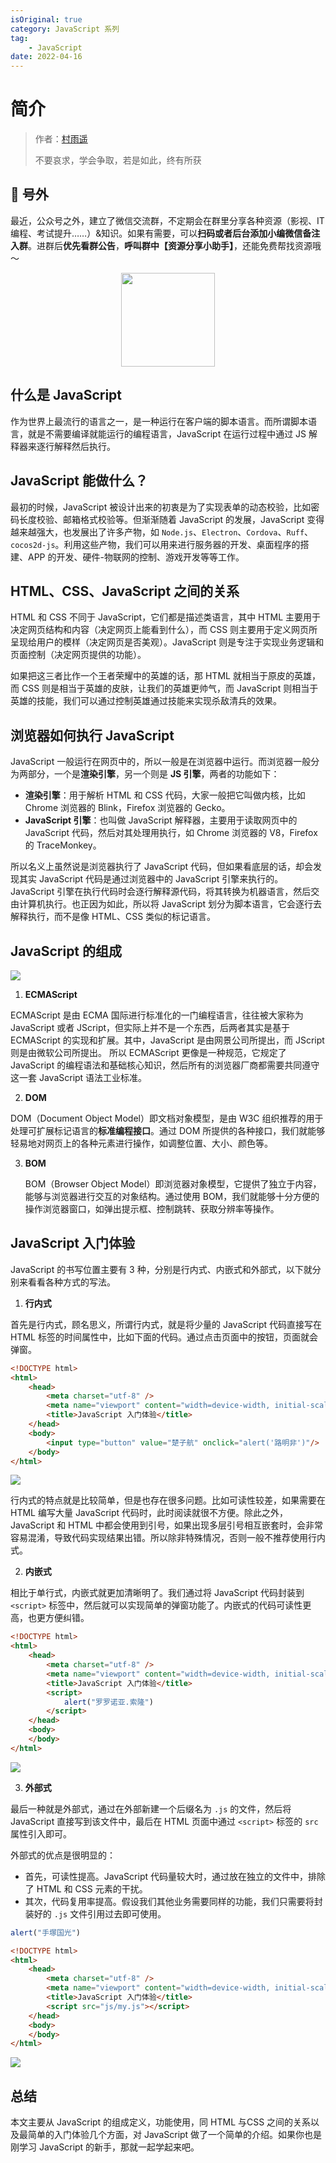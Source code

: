 ```yaml
---
isOriginal: true
category: JavaScript 系列
tag:
    - JavaScript
date: 2022-04-16
---
```


# 简介

> 作者：[村雨遥](https://github.com/cunyu1943)
> 
> 不要哀求，学会争取，若是如此，终有所获
> 
>

## 🎈 号外

最近，公众号之外，建立了微信交流群，不定期会在群里分享各种资源（影视、IT 编程、考试提升……）&知识。如果有需要，可以**扫码或者后台添加小编微信备注入群**。进群后**优先看群公告**，**呼叫群中【资源分享小助手】**，还能免费帮找资源哦～

<center>
<img src="/contact/wxgroup.jpg" width="150"> 
</center>

## 什么是 JavaScript

作为世界上最流行的语言之一，是一种运行在客户端的脚本语言。而所谓脚本语言，就是不需要编译就能运行的编程语言，JavaScript 在运行过程中通过 JS 解释器来逐行解释然后执行。

## JavaScript 能做什么？

最初的时候，JavaScript 被设计出来的初衷是为了实现表单的动态校验，比如密码长度校验、邮箱格式校验等。但渐渐随着 JavaScript 的发展，JavaScript 变得越来越强大，也发展出了许多产物，如 `Node.js`、`Electron`、`Cordova`、`Ruff`、`cocos2d-js`。利用这些产物，我们可以用来进行服务器的开发、桌面程序的搭建、APP 的开发、硬件-物联网的控制、游戏开发等等工作。

## HTML、CSS、JavaScript 之间的关系

HTML 和 CSS 不同于 JavaScript，它们都是描述类语言，其中 HTML 主要用于决定网页结构和内容（决定网页上能看到什么），而 CSS 则主要用于定义网页所呈现给用户的模样（决定网页是否美观）。JavaScript 则是专注于实现业务逻辑和页面控制（决定网页提供的功能）。

如果把这三者比作一个王者荣耀中的英雄的话，那 HTML 就相当于原皮的英雄，而 CSS 则是相当于英雄的皮肤，让我们的英雄更帅气，而 JavaScript 则相当于英雄的技能，我们可以通过控制英雄通过技能来实现杀敌清兵的效果。

## 浏览器如何执行 JavaScript

JavaScript 一般运行在网页中的，所以一般是在浏览器中运行。而浏览器一般分为两部分，一个是**渲染引擎**，另一个则是 **JS 引擎**，两者的功能如下：

-   **渲染引擎**：用于解析 HTML 和 CSS 代码，大家一般把它叫做内核，比如 Chrome 浏览器的  Blink，Firefox 浏览器的 Gecko。
-   **JavaScript 引擎**：也叫做 JavaScript 解释器，主要用于读取网页中的 JavaScript 代码，然后对其处理用执行，如 Chrome 浏览器的 V8，Firefox 的 TraceMonkey。

所以名义上虽然说是浏览器执行了 JavaScript 代码，但如果看底层的话，却会发现其实 JavaScript 代码是通过浏览器中的 JavaScript 引擎来执行的。JavaScript 引擎在执行代码时会逐行解释源代码，将其转换为机器语言，然后交由计算机执行。也正因为如此，所以将 JavaScript 划分为脚本语言，它会逐行去解释执行，而不是像 HTML、CSS 类似的标记语言。

## JavaScript 的组成

![](assets/20220416-intro/43b1927d9159b19f2a43471cf3a0a289.webp)

1.   **ECMAScript**

ECMAScript 是由 ECMA 国际进行标准化的一门编程语言，往往被大家称为 JavaScript 或者 JScript，但实际上并不是一个东西，后两者其实是基于 ECMAScript 的实现和扩展。其中，JavaScript 是由网景公司所提出，而 JScript 则是由微软公司所提出。 所以 ECMAScript 更像是一种规范，它规定了 JavaScript 的编程语法和基础核心知识，然后所有的浏览器厂商都需要共同遵守这一套 JavaScript 语法工业标准。

2.   **DOM**

DOM（Document Object Model）即文档对象模型，是由 W3C 组织推荐的用于处理可扩展标记语言的**标准编程接口**。通过 DOM 所提供的各种接口，我们就能够轻易地对网页上的各种元素进行操作，如调整位置、大小、颜色等。

3.   **BOM**

     BOM（Browser Object Model）即浏览器对象模型，它提供了独立于内容，能够与浏览器进行交互的对象结构。通过使用 BOM，我们就能够十分方便的操作浏览器窗口，如弹出提示框、控制跳转、获取分辨率等操作。

## JavaScript 入门体验

JavaScript 的书写位置主要有 3 种，分别是行内式、内嵌式和外部式，以下就分别来看看各种方式的写法。

1.   **行内式**

首先是行内式，顾名思义，所谓行内式，就是将少量的 JavaScript 代码直接写在 HTML 标签的时间属性中，比如下面的代码。通过点击页面中的按钮，页面就会弹窗。

```html
<!DOCTYPE html>
<html>
	<head>
		<meta charset="utf-8" />
		<meta name="viewport" content="width=device-width, initial-scale=1">
		<title>JavaScript 入门体验</title>
	</head>
	<body>
		<input type="button" value="楚子航" onclick="alert('路明非')"/>
	</body>
</html>
```

![](assets/20220416-intro/cc3bfe820f145a4537bc04ef2fdbeb01.webp)

行内式的特点就是比较简单，但是也存在很多问题。比如可读性较差，如果需要在 HTML 编写大量 JavaScript 代码时，此时阅读就很不方便。除此之外，JavaScript 和 HTML 中都会使用到引号，如果出现多层引号相互嵌套时，会非常容易混淆，导致代码实现结果出错。所以除非特殊情况，否则一般不推荐使用行内式。

2.   **内嵌式**

相比于单行式，内嵌式就更加清晰明了。我们通过将 JavaScript 代码封装到 `<script>` 标签中，然后就可以实现简单的弹窗功能了。内嵌式的代码可读性更高，也更方便纠错。

```html
<!DOCTYPE html>
<html>
	<head>
		<meta charset="utf-8" />
		<meta name="viewport" content="width=device-width, initial-scale=1">
		<title>JavaScript 入门体验</title>
		<script>
			alert("罗罗诺亚.索隆")
		</script>
	</head>
	<body>
	</body>
</html>
```



![](assets/20220416-intro/533b7d71fa6d9e3d7525d6e44eec01fd.webp)

3.   **外部式**

最后一种就是外部式，通过在外部新建一个后缀名为 `.js` 的文件，然后将 JavaScript 直接写到该文件中，最后在 HTML 页面中通过 `<script>` 标签的 `src` 属性引入即可。

外部式的优点是很明显的：

-   首先，可读性提高。JavaScript 代码量较大时，通过放在独立的文件中，排除了 HTML 和 CSS 元素的干扰。
-   其次，代码复用率提高。假设我们其他业务需要同样的功能，我们只需要将封装好的 `.js` 文件引用过去即可使用。

```js
alert("手塚国光")
```

```html
<!DOCTYPE html>
<html>
	<head>
		<meta charset="utf-8" />
		<meta name="viewport" content="width=device-width, initial-scale=1">
		<title>JavaScript 入门体验</title>
		<script src="js/my.js"></script>
	</head>
	<body>
	</body>
</html>
```



![](assets/20220416-intro/b87142ce6a5f5cdacd0d65eb3062308d.webp)

## 总结

本文主要从 JavaScript 的组成定义，功能使用，同 HTML 与CSS 之间的关系以及最简单的入门体验几个方面，对 JavaScript 做了一个简单的介绍。如果你也是刚学习 JavaScript 的新手，那就一起学起来吧。